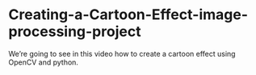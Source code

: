 # Creating-a-Cartoon-Effect-image-processing-project
We’re going to see in this video how to create a cartoon effect using OpenCV and python.
